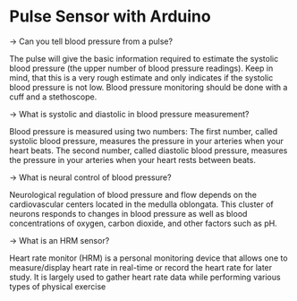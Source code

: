 # Pulse Sensor with Arduino


-> Can you tell blood pressure from a pulse?


The pulse will give the basic information required to estimate the systolic blood pressure (the upper number of blood pressure readings). Keep in mind, that this is a very rough estimate and only indicates if the systolic blood pressure is not low. Blood pressure monitoring should be done with a cuff and a stethoscope.



-> What is systolic and diastolic in blood pressure measurement?


Blood pressure is measured using two numbers: The first number, called systolic blood pressure, measures the pressure in your arteries when your heart beats. The second number, called diastolic blood pressure, measures the pressure in your arteries when your heart rests between beats.


-> What is neural control of blood pressure?


Neurological regulation of blood pressure and flow depends on the cardiovascular centers located in the medulla oblongata. This cluster of neurons responds to changes in blood pressure as well as blood concentrations of oxygen, carbon dioxide, and other factors such as pH.


-> What is an HRM sensor?


Heart rate monitor (HRM) is a personal monitoring device that allows one to measure/display heart rate in real-time or record the heart rate for later study. It is largely used to gather heart rate data while performing various types of physical exercise